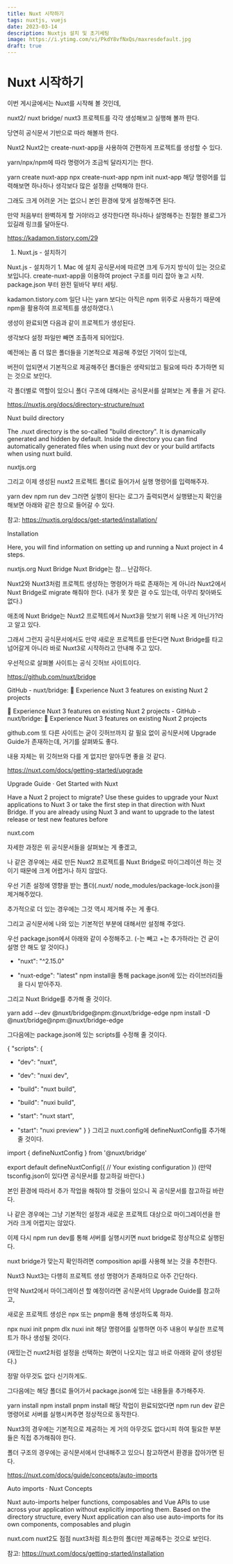 ```yaml
---
title: Nuxt 시작하기
tags: nuxtjs, vuejs
date: 2023-03-14
description: Nuxtjs 설치 및 초기세팅
image: https://i.ytimg.com/vi/PkdY8vfNxQs/maxresdefault.jpg
draft: true
---
```


# Nuxt 시작하기
이번 게시글에서는 Nuxt를 시작해 볼 것인데,

nuxt2/ nuxt bridge/ nuxt3 프로젝트를 각각 생성해보고 실행해 볼까 한다.

 

당연히 공식문서 기반으로 따라 해볼까 한다.

Nuxt2
Nuxt2는 create-nuxt-app을 사용하여 간편하게 프로젝트를 생성할 수 있다.

yarn/npx/npm에 따라 명령어가 조금씩 달라지기는 한다.

yarn create nuxt-app <project-name>
npx create-nuxt-app <project-name>
npm init nuxt-app <project-name>
해당 명령어를 입력해보면 하나하나 생각보다 많은 설정을 선택해야 한다.


그래도 크게 어려운 거는 없으니 본인 환경에 맞게 설정해주면 된다.

만약 처음부터 완벽하게 할 거야!라고 생각한다면 하나하나 설명해주는 친절한 블로그가 있길래 링크를 달아둔다.

https://kadamon.tistory.com/29

 
1. Nuxt.js - 설치하기

Nuxt.js - 설치하기 1. Mac 에 설치 공식문서에 따르면 크게 두가지 방식이 있는 것으로 보입니다. create-nuxt-app을 이용하여 project 구조를 미리 잡아 놓고 시작. package.json 부터 완전 밑바닥 부터 세팅.

kadamon.tistory.com
일단 나는 yarn 보다는 아직은 npm 위주로 사용하기 때문에 npm을 활용하여 프로젝트를 생성하였다.\

 

생성이 완료되면 다음과 같이 프로젝트가 생성된다.


생각보다 설정 파일만 빼면 조촐하게 되어있다.

예전에는 좀 더 많은 폴더들을 기본적으로 제공해 주었던 기억이 있는데,

버전이 업되면서 기본적으로 제공해주던 폴더들은 생략되었고 필요에 따라 추가하면 되는 것으로 보인다.

 

각 폴더별로 역할이 있으니 폴더 구조에 대해서는 공식문서를 살펴보는 게 좋을 거 같다.

https://nuxtjs.org/docs/directory-structure/nuxt

 
Nuxt build directory

The .nuxt directory is the so-called "build directory". It is dynamically generated and hidden by default. Inside the directory you can find automatically generated files when using nuxt dev or your build artifacts when using nuxt build.

nuxtjs.org
 

그리고 이제 생성된 nuxt2 프로젝트 폴더로 들어가서 실행 명령어를 입력해주자.

yarn dev
npm run dev
그러면 실행이 된다는 로그가 출력되면서 실행됐는지 확인을 해보면 아래와 같은 창으로 들어갈 수 있다.


 

참고: https://nuxtjs.org/docs/get-started/installation/

 
Installation

Here, you will find information on setting up and running a Nuxt project in 4 steps.

nuxtjs.org
Nuxt Bridge
Nuxt Bridge는 참... 난감하다.

Nuxt2와 Nuxt3처럼 프로젝트 생성하는 명령어가 따로 존재하는 게 아니라 Nuxt2에서 Nuxt Bridge로 migrate 해줘야 한다. (내가 못 찾은 걸 수도 있는데, 아무리 찾아봐도 없다.)

 

애초에 Nuxt Bridge는 Nuxt2 프로젝트에서 Nuxt3을 맛보기 위해 나온 게 아닌가?라고 알고 있다.


그래서 그런지 공식문서에서도 만약 새로운 프로젝트를 만든다면 Nuxt Bridge를 타고 넘어갈게 아니라 바로 Nuxt3로 시작하라고 안내해 주고 있다.

 

우선적으로 살펴볼 사이트는 공식 깃허브 사이트이다.

https://github.com/nuxt/bridge

 
GitHub - nuxt/bridge: 🌉 Experience Nuxt 3 features on existing Nuxt 2 projects

🌉 Experience Nuxt 3 features on existing Nuxt 2 projects - GitHub - nuxt/bridge: 🌉 Experience Nuxt 3 features on existing Nuxt 2 projects

github.com
또 다른 사이트는 굳이 깃허브까지 갈 필요 없이 공식문서에 Upgrade Guide가 존재하는데, 거기를 살펴봐도 좋다.

내용 자체는 위 깃허브와 다를 게 없지만 알아두면 좋을 것 같다.

https://nuxt.com/docs/getting-started/upgrade

 
Upgrade Guide · Get Started with Nuxt

Have a Nuxt 2 project to migrate? Use these guides to upgrade your Nuxt applications to Nuxt 3 or take the first step in that direction with Nuxt Bridge. If you are already using Nuxt 3 and want to upgrade to the latest release or test new features before

nuxt.com
 

자세한 과정은 위 공식문서들을 살펴보는 게 좋겠고,

나 같은 경우에는 새로 만든 Nuxt2 프로젝트를 Nuxt Bridge로 마이그레이션 하는 것이기 때문에 크게 어렵거나 하지 않았다.

 

우선 기존 설정에 영향을 받는 폴더(.nuxt/ node_modules/package-lock.json)을 제거해주었다.

추가적으로 더 있는 경우에는 그것 역시 제거해 주는 게 좋다.

 

그리고 공식문서에 나와 있는 기본적인 부분에 대해서만 설정해 주었다.

우선 package.json에서 아래와 같이 수정해주고. (-는 빼고 +는 추가하라는 건 굳이 설명 안 해도 알 것이다.)

- "nuxt": "^2.15.0"
+ "nuxt-edge": "latest"
npm install을 통해 package.json에 있는 라이브러리들을 다시 받아주자.

그리고 Nuxt Bridge를 추가해 줄 것이다.

yarn add --dev @nuxt/bridge@npm:@nuxt/bridge-edge
npm install -D @nuxt/bridge@npm:@nuxt/bridge-edge
 

그다음에는 package.json에 있는 scripts를 수정해 줄 것이다.

{
 "scripts": {
 - "dev": "nuxt",
 + "dev": "nuxi dev",
 - "build": "nuxt build",
 + "build": "nuxi build",
 - "start": "nuxt start",
 + "start": "nuxi preview"
 }
}
그리고 nuxt.config에 defineNuxtConfig를 추가해 줄 것이다.

import { defineNuxtConfig } from '@nuxt/bridge'

export default defineNuxtConfig({
  // Your existing configuration
})
(만약 tsconfig.json이 있다면 공식문서를 참고하길 바란다.)

 

본인 환경에 따라서 추가 작업을 해줘야 할 것들이 있으니 꼭 공식문서를 참고하길 바란다.

나 같은 경우에는 그냥 기본적인 설정과 새로운 프로젝트 대상으로 마이그레이션을 한 거라 크게 어렵지는 않았다.

 

이제 다시 npm run dev를 통해 서버를 실행시키면 nuxt bridge로 정상적으로 실행된다.


nuxt bridge가 맞는지 확인하려면 composition api를 사용해 보는 것을 추천한다.

Nuxt3
Nuxt3는 다행히 프로젝트 생성 명령어가 존재하므로 아주 간단하다.

 

만약 Nuxt2에서 마이그레이션 할 예정이라면 공식문서의 Upgrade Guide를 참고하고,

새로운 프로젝트 생성은 npx 또는 pnpm을 통해 생성하도록 하자.

npx nuxi init <project-name>
pnpm dlx nuxi init <project-name>
해당 명령어를 실행하면 아주 내용이 부실한 프로젝트가 하나 생성될 것이다.

(재밌는건 nuxt2처럼 설정을 선택하는 화면이 나오지는 않고 바로 아래와 같이 생성된다.)


정말 아무것도 없다 신기하게도.

그다음에는 해당 폴더로 들어가서 package.json에 있는 내용들을 추가해주자.

yarn install
npm install
pnpm install
해당 작업이 완료되었다면 npm run dev 같은 명령어로 서버를 실행시켜주면 정상적으로 동작한다.


Nuxt3의 경우에는 기본적으로 제공하는 게 거의 아무것도 없다시피 하여 필요한 부분들은 직접 추가해줘야 한다.

폴더 구조의 경우에는 공식문서에서 안내해주고 있으니 참고하면서 환경을 잡아가면 된다.

https://nuxt.com/docs/guide/concepts/auto-imports

 
Auto imports · Nuxt Concepts

Nuxt auto-imports helper functions, composables and Vue APIs to use across your application without explicitly importing them. Based on the directory structure, every Nuxt application can also use auto-imports for its own components, composables and plugin

nuxt.com
nuxt2도 점점 nuxt3처럼 최소한의 폴더만 제공해주는 것으로 보인다.

 

참고: https://nuxt.com/docs/getting-started/installation